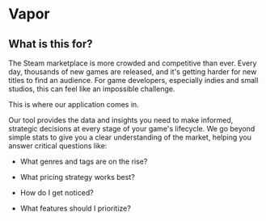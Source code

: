 # Vapor

## What is this for?
The Steam marketplace is more crowded and competitive than ever. 
Every day, thousands of new games are released, and it's getting harder for new titles to find an audience. 
For game developers, especially indies and small studios, this can feel like an impossible challenge.

This is where our application comes in.

Our tool provides the data and insights you need to make informed, strategic decisions at every stage of your game's lifecycle.
We go beyond simple stats to give you a clear understanding of the market, helping you answer critical questions like:

- What genres and tags are on the rise?

- What pricing strategy works best?

- How do I get noticed?

- What features should I prioritize?
